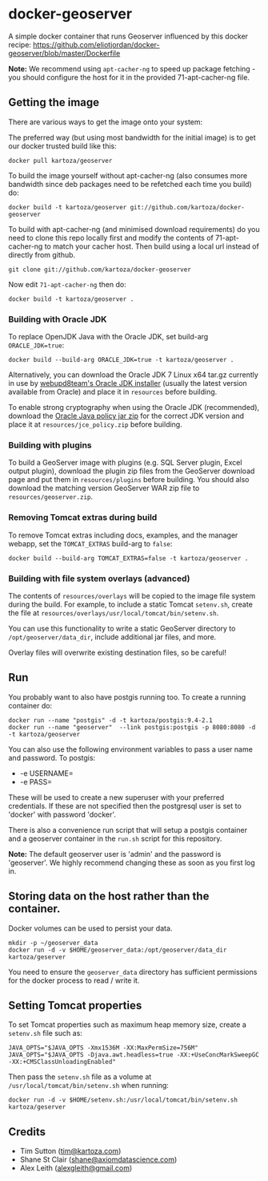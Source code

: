 # docker-geoserver

A simple docker container that runs Geoserver influenced by this docker
recipe: https://github.com/eliotjordan/docker-geoserver/blob/master/Dockerfile

**Note:** We recommend using ``apt-cacher-ng`` to speed up package fetching -
you should configure the host for it in the provided 71-apt-cacher-ng file.

## Getting the image

There are various ways to get the image onto your system:

The preferred way (but using most bandwidth for the initial image) is to
get our docker trusted build like this:


```shell
docker pull kartoza/geoserver
```

To build the image yourself without apt-cacher-ng (also consumes more bandwidth
since deb packages need to be refetched each time you build) do:

```shell
docker build -t kartoza/geoserver git://github.com/kartoza/docker-geoserver
```

To build with apt-cacher-ng (and minimised download requirements) do you need to
clone this repo locally first and modify the contents of 71-apt-cacher-ng to
match your cacher host. Then build using a local url instead of directly from
github.

```shell
git clone git://github.com/kartoza/docker-geoserver
```

Now edit ``71-apt-cacher-ng`` then do:

```shell
docker build -t kartoza/geoserver .
```

### Building with Oracle JDK

To replace OpenJDK Java with the Oracle JDK, set build-arg `ORACLE_JDK=true`:

```shell
docker build --build-arg ORACLE_JDK=true -t kartoza/geoserver .
```

Alternatively, you can download the Oracle JDK 7 Linux x64 tar.gz currently in use by
[webupd8team's Oracle JDK installer](https://launchpad.net/~webupd8team/+archive/ubuntu/java/+packages)
(usually the latest version available from Oracle) and place it in `resources` before building.

To enable strong cryptography when using the Oracle JDK (recommended), download the
[Oracle Java policy jar zip](http://docs.geoserver.org/latest/en/user/production/java.html#oracle-java)
for the correct JDK version and place it at `resources/jce_policy.zip` before building.

### Building with plugins

To build a GeoServer image with plugins (e.g. SQL Server plugin, Excel output plugin),
download the plugin zip files from the GeoServer download page and put them in
`resources/plugins` before building. You should also download the matching version
GeoServer WAR zip file to `resources/geoserver.zip`.

### Removing Tomcat extras during build

To remove Tomcat extras including docs, examples, and the manager webapp, set the
`TOMCAT_EXTRAS` build-arg to `false`:

```shell
docker build --build-arg TOMCAT_EXTRAS=false -t kartoza/geoserver .
```

### Building with file system overlays (advanced)

The contents of `resources/overlays` will be copied to the image file system
during the build. For example, to include a static Tomcat `setenv.sh`,
create the file at `resources/overlays/usr/local/tomcat/bin/setenv.sh`.

You can use this functionality to write a static GeoServer directory to
`/opt/geoserver/data_dir`, include additional jar files, and more.

Overlay files will overwrite existing destination files, so be careful!

## Run

You probably want to also have postgis running too. To create a running 
container do:

```shell
docker run --name "postgis" -d -t kartoza/postgis:9.4-2.1
docker run --name "geoserver"  --link postgis:postgis -p 8080:8080 -d -t kartoza/geoserver
```

You can also use the following environment variables to pass a 
user name and password. To postgis:

* -e USERNAME=<PGUSER> 
* -e PASS=<PGPASSWORD>

These will be used to create a new superuser with
your preferred credentials. If these are not specified then the postgresql 
user is set to 'docker' with password 'docker'.

There is also a convenience run script that will setup a postgis container
and a geoserver container in the ``run.sh`` script for this repository.

**Note:** The default geoserver user is 'admin' and the password is 'geoserver'.
We highly recommend changing these as soon as you first log in.

## Storing data on the host rather than the container.


Docker volumes can be used to persist your data.

```shell
mkdir -p ~/geoserver_data
docker run -d -v $HOME/geoserver_data:/opt/geoserver/data_dir kartoza/geserver
```

You need to ensure the ``geoserver_data`` directory has sufficient permissions
for the docker process to read / write it.

## Setting Tomcat properties

To set Tomcat properties such as maximum heap memory size, create a `setenv.sh` file such as:

```shell
JAVA_OPTS="$JAVA_OPTS -Xmx1536M -XX:MaxPermSize=756M"
JAVA_OPTS="$JAVA_OPTS -Djava.awt.headless=true -XX:+UseConcMarkSweepGC -XX:+CMSClassUnloadingEnabled"
```

Then pass the `setenv.sh` file as a volume at `/usr/local/tomcat/bin/setenv.sh` when running:

```shell
docker run -d -v $HOME/setenv.sh:/usr/local/tomcat/bin/setenv.sh kartoza/geserver
```

## Credits

* Tim Sutton (tim@kartoza.com)
* Shane St Clair (shane@axiomdatascience.com)
* Alex Leith (alexgleith@gmail.com)
